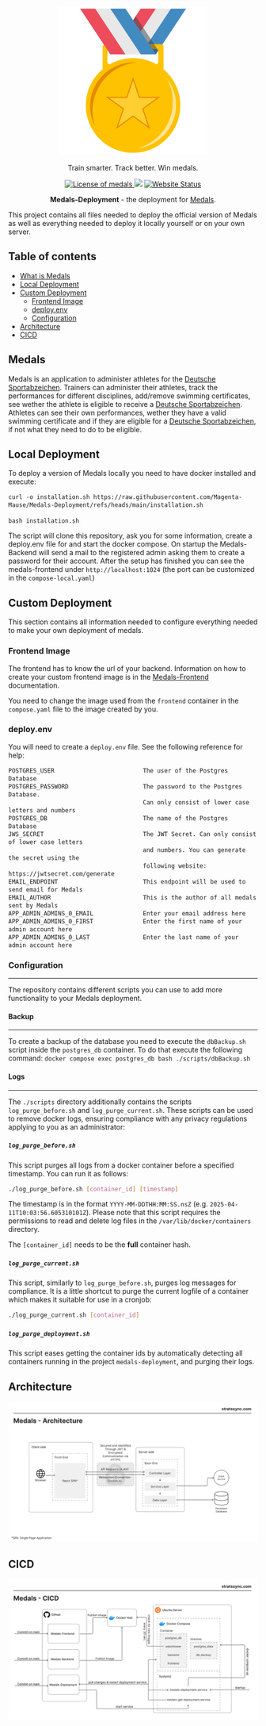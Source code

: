 <p align="center">
    <a href="https://stratssync.com">
        <picture>
            <img src="https://raw.githubusercontent.com/Magenta-Mause/Medals-Frontend/refs/heads/main/public/logo.svg" alt="Medals" width="300" />
        </picture>
    </a>
</p>

<p align="center">Train smarter. Track better. Win medals.</p>

<p align="center">
  <a href="https://opensource.org/licenses/BSD-3-Clause">
    <img src="https://img.shields.io/badge/License-BSD_3--Clause-blue.svg" alt="License of medals" />
  </a>
  <img src="https://github.com/Magenta-Mause/Medals-Deployment/actions/workflows/deploy.yml/badge.svg">
  <a href="https://stratssync.com">
    <img src="https://img.shields.io/website?url=https://stratssync.com" alt="Website Status" />
  </a>
</p>

<p align="center">
    <b>Medals-Deployment</b> - the deployment for <a href="https://stratssync.com">Medals</a>.
</p>

This project contains all files needed to deploy the official version of Medals as well as everything needed to deploy it locally yourself or on your own server.

## Table of contents

- [What is Medals](#Medals)
- [Local Deployment](#local-deployment)
- [Custom Deployment](#custom-deployment)
  - [Frontend Image](#frontend-image)
  - [deploy.env](#deployenv)
  - [Configuration](#configuration)
- [Architecture](#architecture)
- [CICD](#cicd)

## Medals

Medals is an application to administer athletes for the [Deutsche Sportabzeichen](https://deutsches-sportabzeichen.de/).
Trainers can administer their athletes, track the performances for different disciplines, add/remove swimming
certificates, see wether the athlete is eligible to receive a
[Deutsche Sportabzeichen](https://deutsches-sportabzeichen.de/). Athletes can see their own performances, wether
they have a valid swimming
certificate and if they are eligible for a [Deutsche Sportabzeichen](https://deutsches-sportabzeichen.de/), if not
what they need to do to be eligible.

## Local Deployment

To deploy a version of Medals locally you need to have docker installed and execute:

```
curl -o installation.sh https://raw.githubusercontent.com/Magenta-Mause/Medals-Deployment/refs/heads/main/installation.sh

bash installation.sh
```

The script will clone this repository, ask you for some information, create a deploy.env file for and start the docker compose.
On startup the Medals-Backend will send a mail to the registered admin asking them to create a password for their account. 
After the setup has finished you can see the medals-frontend under `http://localhost:1024` (the port can be customized in the `compose-local.yaml`)

## Custom Deployment

This section contains all information needed to configure everything needed to make your own deployment of medals.

### Frontend Image

The frontend has to know the url of your backend. Information on how to create your custom frontend image is in the [Medals-Frontend](https://github.com/Magenta-Mause/Medals-Frontend) documentation.

You need to change the image used from the `frontend` container in the `compose.yaml` file to the image created by you.

### deploy.env

You will need to create a `deploy.env` file. See the following reference for help:

    POSTGRES_USER                         The user of the Postgres Database
    POSTGRES_PASSWORD                     The password to the Postgres Database.
                                          Can only consist of lower case letters and numbers
    POSTGRES_DB                           The name of the Postgres Database
    JWS_SECRET                            The JWT Secret. Can only consist of lower case letters
                                          and numbers. You can generate the secret using the
                                          following website: https://jwtsecret.com/generate
    EMAIL_ENDPOINT                        This endpoint will be used to send email for Medals
    EMAIL_AUTHOR                          This is the author of all medals sent by Medals
    APP_ADMIN_ADMINS_0_EMAIL              Enter your email address here
    APP_ADMIN_ADMINS_0_FIRST              Enter the first name of your admin account here
    APP_ADMIN_ADMINS_0_LAST               Enter the last name of your admin account here

### Configuration

---

The repository contains different scripts you can use to add more functionality to your Medals deployment.

#### Backup

---

To create a backup of the database you need to execute the `dbBackup.sh` script inside the `postgres_db` container.
To do that execute the following command: `docker compose exec postgres_db bash ./scripts/dbBackup.sh`

#### Logs

---

The `./scripts` directory additionally contains the scripts `log_purge_before.sh` and `log_purge_current.sh`. These scripts can be used to
remove docker logs, ensuring compliance with any privacy regulations applying to you as an administrator:

##### `log_purge_before.sh`

This script purges all logs from a docker container before a specified timestamp. You can run it as follows:

```bash
./log_purge_before.sh [container_id] [timestamp]
```

The timestamp is in the format `YYYY-MM-DDTHH:MM:SS.nsZ` (e.g. `2025-04-11T10:03:56.605310101Z`). Please note that this script requires
the permissions to read and delete log files in the `/var/lib/docker/containers` directory.

The `[container_id]` needs to be the **full** container hash.

##### `log_purge_current.sh`

This script, similarly to `log_purge_before.sh`, purges log messages for compliance. It is a little shortcut to purge the current logfile
of a container which makes it suitable for use in a cronjob:

```bash
./log_purge_current.sh [container_id]
```

##### `log_purge_deployment.sh`

This script eases getting the container ids by automatically detecting
all containers running in the project `medals-deployment`, and purging
their logs.

## Architecture

[![Medals Architecture](README_images/Medals-Architecture.png)](https://stratssync.com/)

## CICD

[![Medals Architecture](README_images/CICD%20Chart.png)](https://stratssync.com/)
